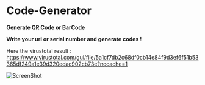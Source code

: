 # Code-Generator
**Generate QR Code or BarCode**

**Write your url or serial number and generate codes !**

Here the virustotal result : https://www.virustotal.com/gui/file/5a1cf7db2c68df0cb14e84f9d3ef6f51b53365df249a1e39d320edac902cb73e?nocache=1

![ScreenShot](https://www.hizliresim.com/15su9r8.png)
